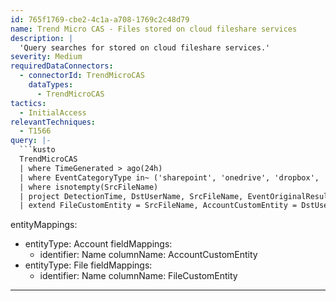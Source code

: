 ```yaml
---
id: 765f1769-cbe2-4c1a-a708-1769c2c48d79
name: Trend Micro CAS - Files stored on cloud fileshare services
description: |
  'Query searches for stored on cloud fileshare services.'
severity: Medium
requiredDataConnectors:
  - connectorId: TrendMicroCAS
    dataTypes:
      - TrendMicroCAS
tactics:
  - InitialAccess
relevantTechniques:
  - T1566
query: |-
  ```kusto
  TrendMicroCAS
  | where TimeGenerated > ago(24h)
  | where EventCategoryType in~ ('sharepoint', 'onedrive', 'dropbox', 'box', 'googledrive')
  | where isnotempty(SrcFileName)
  | project DetectionTime, DstUserName, SrcFileName, EventOriginalResultDetails, SecurityRiskName, VirusName
  | extend FileCustomEntity = SrcFileName, AccountCustomEntity = DstUserName
  ```
entityMappings:
  - entityType: Account
    fieldMappings:
      - identifier: Name
        columnName: AccountCustomEntity
  - entityType: File
    fieldMappings:
      - identifier: Name
        columnName: FileCustomEntity
---
```


